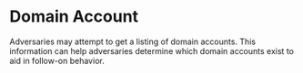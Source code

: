 # Domain Account

Adversaries may attempt to get a listing of domain accounts. This information can help adversaries determine which domain accounts exist to aid in follow-on behavior.